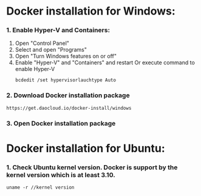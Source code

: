 # Docker installation for Windows:
### 1. Enable Hyper-V and Containers:
   1) Open "Control Panel"
   2) Select and open "Programs"
   3) Open "Turn Windows features on or off"
   4) Enable "Hyper-V" and "Containers" and restart 
      Or execute command to enable Hyper-V
      ```
      bcdedit /set hypervisorlauchtype Auto
      ```
### 2. Download Docker installation package
   ```
   https://get.daocloud.io/docker-install/windows
   ```
### 3. Open Docker installation package

# Docker installation for Ubuntu:
### 1. Check Ubuntu kernel version. Docker is support by the kernel version which is at least 3.10.
    uname -r //kernel version
    
    
